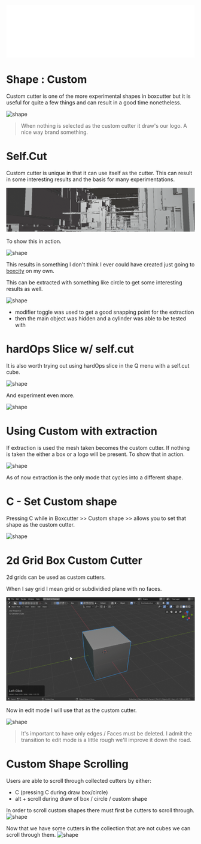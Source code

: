 ![header](img/banner.gif)

# Shape : Custom

Custom cutter is one of the more experimental shapes in boxcutter but it is useful for quite a few things and can result in a good time nonetheless.

![shape](img/shape/s35.gif)

> When nothing is selected as the custom cutter it draw's our logo. A nice way brand something.

# Self.Cut

Custom cutter is unique in that it can use itself as the cutter. This can result in some interesting results and the basis for many experimentations.

![shape](img/shape/s36.png)

To show this in action.

![shape](img/shape/s37.gif)

This results in something I don't think I ever could have created just going to [boxcity](https://www.youtube.com/watch?v=Y-TsPNlBfIc&feature=youtu.be) on my own.

This can be extracted with something like circle to get some interesting results as well.

![shape](img/shape/s38.gif)

- modifier toggle was used to get a good snapping point for the extraction
- then the main object was hidden and a cylinder was able to be tested with

# hardOps Slice w/ self.cut

It is also worth trying out using hardOps slice in the Q menu with a self.cut cube.

![shape](img/shape/s39.gif)

And experiment even more.

![shape](img/shape/s40.gif)

# Using Custom with extraction

If extraction is used the mesh taken becomes the custom cutter. If nothing is taken the either a box or a logo will be present. To show that in action.

![shape](img/shape/s41.gif)

As of now extraction is the only mode that cycles into a different shape.

# C - Set Custom shape

Pressing C while in Boxcutter >> Custom shape >> allows you to set that shape as the custom cutter.

![shape](img/shape/s42.gif)

# 2d Grid Box Custom Cutter

2d grids can be used as custom cutters.

When I say grid I mean grid or subdividied plane with no faces.

![shape](img/shape/s43.gif)

Now in edit mode I will use that as the custom cutter.

![shape](img/shape/s44.gif)

> It's important to have only edges / Faces must be deleted.
> I admit the transition to edit mode is a little rough we'll improve it down the road.

# Custom Shape Scrolling

Users are able to scroll through collected cutters by either:

- C (pressing C during draw box/circle)
- alt + scroll during draw of box / circle / custom shape

In order to scroll custom shapes there must first be cutters to scroll through.
![shape](img/shape/s45.gif)

Now that we have some cutters in the collection that are not cubes we can scroll through them.
![shape](img/shape/s46.gif)

